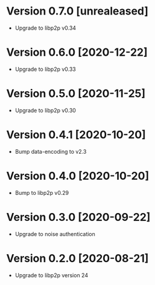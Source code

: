 # Version 0.7.0 [unrealeased]

- Upgrade to libp2p v0.34

# Version 0.6.0 [2020-12-22]

- Upgrade to libp2p v0.33

# Version 0.5.0 [2020-11-25]

- Upgrade to libp2p v0.30

# Version 0.4.1 [2020-10-20]

- Bump data-encoding to v2.3

# Version 0.4.0 [2020-10-20]

- Bump to libp2p v0.29

# Version 0.3.0 [2020-09-22]

- Upgrade to noise authentication

# Version 0.2.0 [2020-08-21]

- Upgrade to libp2p version 24
